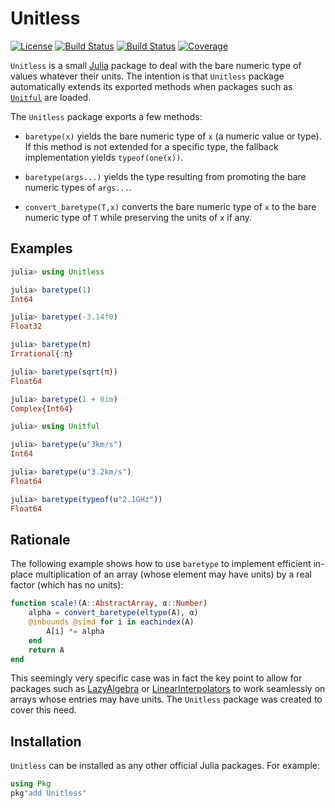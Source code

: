 # Unitless

[![License](http://img.shields.io/badge/license-MIT-brightgreen.svg?style=flat)](./LICENSE.md) [![Build Status](https://github.com/emmt/Unitless.jl/actions/workflows/CI.yml/badge.svg?branch=main)](https://github.com/emmt/Unitless.jl/actions/workflows/CI.yml?query=branch%3Amain) [![Build Status](https://ci.appveyor.com/api/projects/status/github/emmt/Unitless.jl?svg=true)](https://ci.appveyor.com/project/emmt/Unitless-jl) [![Coverage](https://codecov.io/gh/emmt/Unitless.jl/branch/main/graph/badge.svg)](https://codecov.io/gh/emmt/Unitless.jl)

`Unitless` is a small [Julia](https://julialang.org/) package to deal with the
bare numeric type of values whatever their units. The intention is that
`Unitless` package automatically extends its exported methods when packages
such as [`Unitful`](https://github.com/PainterQubits/Unitful.jl) are loaded.

The `Unitless` package exports a few methods:

* `baretype(x)` yields the bare numeric type of `x` (a numeric value or type).
  If this method is not extended for a specific type, the fallback
  implementation yields `typeof(one(x))`.

* `baretype(args...)` yields the type resulting from promoting
  the bare numeric types of `args...`.

* `convert_baretype(T,x)` converts the bare numeric type of `x` to the bare
  numeric type of `T` while preserving the units of `x` if any.


## Examples

```julia
julia> using Unitless

julia> baretype(1)
Int64

julia> baretype(-3.14f0)
Float32

julia> baretype(π)
Irrational{:π}

julia> baretype(sqrt(π))
Float64

julia> baretype(1 + 0im)
Complex{Int64}

julia> using Unitful

julia> baretype(u"3km/s")
Int64

julia> baretype(u"3.2km/s")
Float64

julia> baretype(typeof(u"2.1GHz"))
Float64
```


## Rationale

The following example shows how to use `baretype` to implement efficient
in-place multiplication of an array (whose element may have units) by a real
factor (which has no units):

```julia
function scale!(A::AbstractArray, α::Number)
    alpha = convert_baretype(eltype(A), α)
    @inbounds @simd for i in eachindex(A)
        A[i] *= alpha
    end
    return A
end
```

This seemingly very specific case was in fact the key point to allow for
packages such as [LazyAlgebra](https://github.com/emmt/LazyAlgebra.jl) or
[LinearInterpolators](https://github.com/emmt/LinearInterpolators.jl) to work
seamlessly on arrays whose entries may have units. The `Unitless` package was
created to cover this need.


## Installation

`Unitless` can be installed as any other official Julia packages. For example:

```julia
using Pkg
pkg"add Unitless"
```
